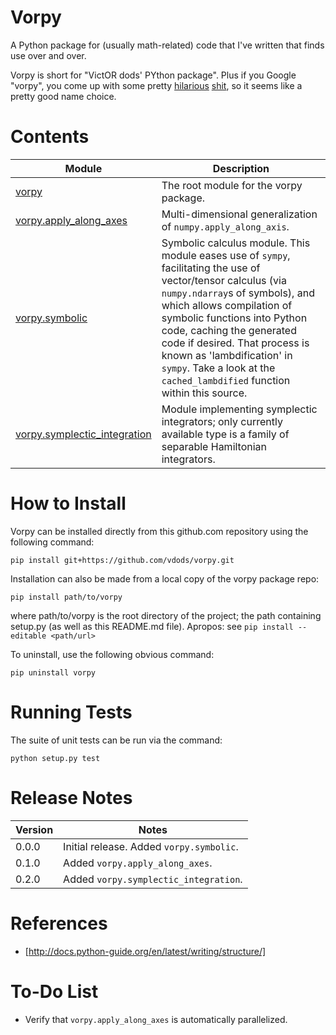# Vorpy

A Python package for (usually math-related) code that I've written that finds use over and over.

Vorpy is short for "VictOR dods' PYthon package".  Plus if you Google "vorpy", you come up with some pretty [hilarious](http://www.urbandictionary.com/define.php?term=Vorpy) [shit](http://vorpycrill.bandcamp.com/releases), so it seems like a pretty good name choice.

# Contents

| Module | Description |
| ------ | ----------- |
| [vorpy](https://github.com/vdods/vorpy/tree/master/vorpy) | The root module for the vorpy package. |
| [vorpy.apply_along_axes](https://github.com/vdods/vorpy/blob/master/vorpy/apply_along_axes.py) | Multi-dimensional generalization of `numpy.apply_along_axis`. |
| [vorpy.symbolic](https://github.com/vdods/vorpy/blob/master/vorpy/symbolic.py) | Symbolic calculus module.  This module eases use of `sympy`, facilitating the use of vector/tensor calculus (via `numpy.ndarray`s of symbols),  and which allows compilation of symbolic functions into Python code, caching the generated code if desired.  That process is known as 'lambdification' in `sympy`.  Take a look at the `cached_lambdified` function within this source. |
| [vorpy.symplectic_integration](https://github.com/vdods/vorpy/blob/master/vorpy/symplectic_integration/) | Module implementing symplectic integrators; only currently available type is a family of separable Hamiltonian integrators. |

# How to Install

Vorpy can be installed directly from this github.com repository using the following command:

    pip install git+https://github.com/vdods/vorpy.git

Installation can also be made from a local copy of the vorpy package repo:

    pip install path/to/vorpy

where path/to/vorpy is the root directory of the project; the path containing setup.py (as well as this README.md file).  Apropos: see `pip install --editable <path/url>`

To uninstall, use the following obvious command:

    pip uninstall vorpy

# Running Tests

The suite of unit tests can be run via the command:

    python setup.py test

# Release Notes

| Version | Notes |
| ------- | ----- |
| 0.0.0 | Initial release.  Added `vorpy.symbolic`. |
| 0.1.0 | Added `vorpy.apply_along_axes`. |
| 0.2.0 | Added `vorpy.symplectic_integration`. |

# References

-   [http://docs.python-guide.org/en/latest/writing/structure/]

# To-Do List

-   Verify that `vorpy.apply_along_axes` is automatically parallelized.
